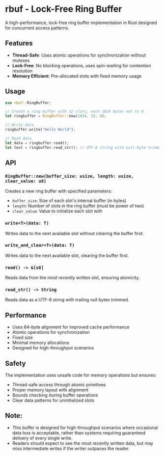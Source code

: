# rbuf - Lock-Free Ring Buffer

A high-performance, lock-free ring buffer implementation in Rust designed for concurrent access patterns.

## Features

- **Thread-Safe**: Uses atomic operations for synchronization without mutexes
- **Lock-Free**: No blocking operations, uses spin-waiting for contention resolution
- **Memory Efficient**: Pre-allocated slots with fixed memory usage

## Usage

```rust
use rbuf::RingBuffer;

// Create a ring buffer with 32 slots, each 1024 bytes set to 0
let ringbuffer = RingBuffer::new(1024, 32, 0);

// Write data
ringbuffer.write("Hello World");

// Read data
let data = ringbuffer.read();
let text = ringbuffer.read_str(); // UTF-8 string with null-byte trimming
```

## API

### `RingBuffer::new(buffer_size: usize, length: usize, clear_value: u8)`

Creates a new ring buffer with specified parameters:
- `buffer_size`: Size of each slot's internal buffer (in bytes)
- `length`: Number of slots in the ring buffer (must be power of two)
- `clear_value`: Value to initialize each slot with

### `write<T>(data: T)`

Writes data to the next available slot without clearing the buffer first.

### `write_and_clear<T>(data: T)`

Writes data to the next available slot, clearing the buffer first.

### `read() -> &[u8]`

Reads data from the most recently written slot, ensuring atomicity.

### `read_str() -> String`

Reads data as a UTF-8 string with trailing null bytes trimmed.

## Performance

- Uses 64-byte alignment for improved cache performance
- Atomic operations for synchronization
- Fixed size
- Minimal memory allocations
- Designed for high-throughput scenarios

## Safety

The implementation uses unsafe code for memory operations but ensures:
- Thread-safe access through atomic primitives
- Proper memory layout with alignment
- Bounds checking during buffer operations
- Clear data patterns for uninitialized slots

## Note:
- This buffer is designed for high-throughput scenarios where occasional data loss is acceptable,
rather than systems requiring guaranteed delivery of every single write.
- Readers should expect to see the most recently written data, but may miss intermediate writes
if the writer outpaces the reader.

